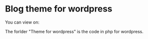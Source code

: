 # Blog theme for wordpress
You can view on:

The forlder "Theme for wordpress" is the code in php for wordpress.